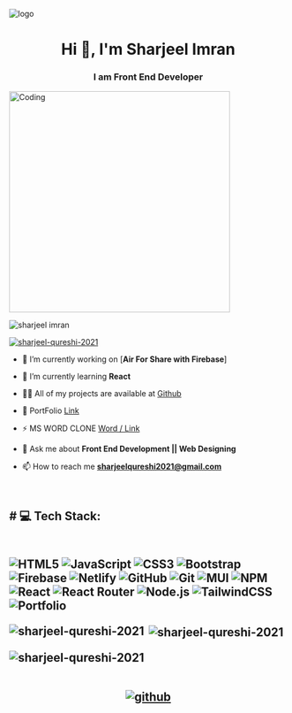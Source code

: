 ![logo](https://camo.githubusercontent.com/5b1d292467a7b41f288e50d450674ef3cfb99862405c58b6d440957ae3519c22/68747470733a2f2f666972656261736573746f726167652e676f6f676c65617069732e636f6d2f76302f622f666c6578692d636f64696e672e61707073706f742e636f6d2f6f2f64656d706769372d35323066386435662d363364342d343435332d383832322d6462633134396165323766382e6769663f616c743d6d6564696126746f6b656e3d39316330633762322d393363332d343032392d623031312d316138373033633537333064)
<h1 align="center">Hi 👋, I'm Sharjeel Imran</h1>
<h3 align="center">I am Front End Developer</h3>
<img align="center" alt="Coding" width="400" src="https://miro.medium.com/v2/resize:fit:679/1*ZSVmWGcc1weENb0ShawWxw.gif">

<p align="left"> <img src="https://komarev.com/ghpvc/?username=rishavchanda&label=Profile%20views&color=0e75b6&style=flat" alt="sharjeel imran" /> </p>

<p align="left"> <a href="https://github.com/ryo-ma/github-profile-trophy"><img src="https://github-profile-trophy.vercel.app/?username=SHARJEEL-QURESHI-2021" alt="sharjeel-qureshi-2021" /></a> </p>

- 🔭 I’m currently working on [**Air For Share with Firebase**]

- 🌱 I’m currently learning **React**

- 👨‍💻 All of my projects are available at [Github](https://github.com/SHARJEEL-QURESHI-2021)

- 📱 PortFolio [Link](https://sharjeel-qureshi-2021.github.io/CSS-PORTFOLIO-ASSIGNMENT/index.html)

- ⚡ MS WORD CLONE [Word / Link](https://sharjeel-qureshi-2021.github.io/JS-CLASS-ASSIGNMENT24/MS.html)

- 💬 Ask me about **Front End Development || Web Designing**

- 📫 How to reach me **sharjeelqureshi2021@gmail.com**
 
<br/>
<h2># 💻 Tech Stack:<h2/>
<br/>
<div display="inline">
<img src="https://img.shields.io/badge/html5-%23E34F26.svg?style=for-the-badge&logo=html5&logoColor=white" alt="HTML5">
<img src="https://img.shields.io/badge/javascript-%23323330.svg?style=for-the-badge&logo=javascript&logoColor=%23F7DF1E" alt="JavaScript">
<img src="https://img.shields.io/badge/css3-%231572B6.svg?style=for-the-badge&logo=css3&logoColor=white" alt="CSS3">
<img src="https://img.shields.io/badge/bootstrap-%23563D7C.svg?style=for-the-badge&logo=bootstrap&logoColor=white" alt="Bootstrap">
<img src="https://img.shields.io/badge/firebase-%23039BE5.svg?style=for-the-badge&logo=firebase" alt="Firebase">
<img src="https://img.shields.io/badge/netlify-%23000000.svg?style=for-the-badge&logo=netlify&logoColor=#00C7B7" alt="Netlify">
<img src="https://img.shields.io/badge/GitHub-%23121011.svg?style=for-the-badge&logo=github&logoColor=white" alt="GitHub">
<img src="https://img.shields.io/badge/Git-fc6d26?style=for-the-badge&logo=git&logoColor=white" alt="Git">
<img src="https://img.shields.io/badge/MUI-%230081CB.svg?style=for-the-badge&logo=material-ui&logoColor=white" alt="MUI">
<img src="https://img.shields.io/badge/NPM-%23000000.svg?style=for-the-badge&logo=npm&logoColor=white" alt="NPM">
<img src="https://img.shields.io/badge/react-%2320232a.svg?style=for-the-badge&logo=react&logoColor=%2361DAFB" alt="React">
<img src="https://img.shields.io/badge/React_Router-CA4245?style=for-the-badge&logo=react-router&logoColor=white" alt="React Router">
<img src="https://img.shields.io/badge/node.js-6DA55F?style=for-the-badge&logo=node.js&logoColor=white" alt="Node.js">
<img src="https://img.shields.io/badge/tailwindcss-%2338B2AC.svg?style=for-the-badge&logo=tailwind-css&logoColor=white" alt="TailwindCSS">
<img src="https://img.shields.io/badge/Portfolio-%23000000.svg?style=for-the-badge&logo=firefox&logoColor=#FF7139" alt="Portfolio">
<div/> 

<p><img align="left" src="https://github-readme-stats.vercel.app/api/top-langs?username=SHARJEEL-QURESHI-2021&show_icons=true&locale=en&layout=compact&theme=tokyonight" alt="sharjeel-qureshi-2021" /></p>

<p>&nbsp;<img align="center" src="https://github-readme-stats.vercel.app/api?username=SHARJEEL-QURESHI-2021&show_icons=true&locale=en&theme=tokyonight" alt="sharjeel-qureshi-2021" /></p>

<p><img align="center" src="https://github-readme-streak-stats.herokuapp.com/?user=SHARJEEL-QURESHI-2021&&theme=tokyonight" alt="sharjeel-qureshi-2021" /></p>

<br/>

<div align="center">
<a href="https://github.com/SHARJEEL-QURESHI-2021?tab=repositories" target="_blank">
<img src=https://img.shields.io/badge/github-%2324292e.svg?&style=for-the-badge&logo=github&logoColor=white alt=github style="margin-bottom: 5px;" />
</a>
</div>
<br/>  
